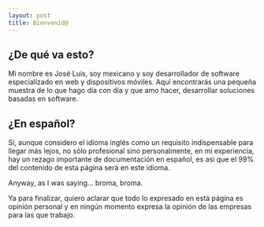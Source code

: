 ```yaml
---
layout: post
title: Bienvenid@ 
---
```


## ¿De qué va esto?

Mi nombre es José Luis, soy mexicano y soy desarrollador de software especializado en web y dispositivos móviles. Aquí encontrarás una pequeña muestra de lo que hago día con día y que amo hacer, desarrollar soluciones basadas en software.

## ¿En español?

Sí, aunque considero el idioma inglés como un requisito indispensable para llegar más lejos, no sólo profesional sino personalmente, en mi experiencia, hay un rezago importante de documentación en español, es así que el 99% del contenido de esta página será en este idioma.

Anyway, as I was saying... broma, broma.

Ya para finalizar, quiero aclarar que todo lo expresado en está página es opinión personal y en ningún momento expresa la opinión de las empresas para las que trabajo.
